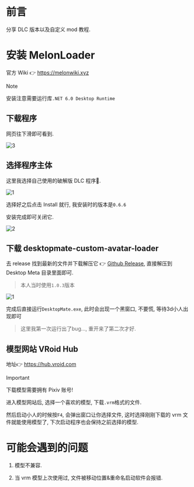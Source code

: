 # 前言

分享 DLC 版本以及自定义 mod 教程.

# 安装 MelonLoader

官方 Wiki 👉 https://melonwiki.xyz

> [!NOTE]
> 安装注意需要运行库`.NET 6.0 Desktop Runtime`

## 下载程序

网页往下滑即可看到.

![3](https://github.com/user-attachments/assets/0c54f714-4b52-4c95-9aa4-820397216d07)

## 选择程序主体

这里我选择自己使用的破解版 DLC 程序🤭.

![1](https://github.com/user-attachments/assets/9b5e0421-f960-4f1c-aad5-73e11acfd8ac)

选择好之后点击 Install 就行, 我安装时的版本是`0.6.6`

安装完成即可关闭它.

![2](https://github.com/user-attachments/assets/299aa50e-bba9-45de-a3a1-3842cfd72ca8)

## 下载 desktopmate-custom-avatar-loader

去 release 找到最新的文件并下载解压它 👉 [Github Release](https://github.com/YusufOzmen01/desktopmate-custom-avatar-loader/releases), 直接解压到 Desktop Meta 目录里面即可.

> 本人当时使用`1.0.3`版本

![1](https://github.com/user-attachments/assets/f2bd1cb9-9127-481d-b269-6417b271be19)

完成后直接运行`DesktopMate.exe`, 此时会出现一个黑窗口, 不要慌, 等待3d小人出现即可

> 这里我第一次运行出了bug..., 重开来了第二次才好.

## 模型网站 VRoid Hub

地址👉 https://hub.vroid.com

> [!IMPORTANT]
> 下载模型需要拥有 Pixiv 账号!

进入模型网站后, 选择一个喜欢的模型, 下载`.vrm`格式的文件.

然后启动小人的时候按`F4`, 会弹出窗口让你选择文件, 这时选择刚刚下载的 vrm 文件就能使用模型了, 下次启动程序也会保持之前选择的模型.



# 可能会遇到的问题

1. 模型不兼容.

2. 当 vrm 模型上次使用过, 文件被移动位置&重命名启动软件会报错.